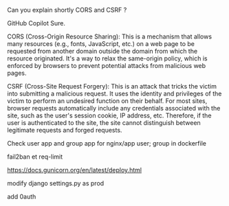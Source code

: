 Can you explain shortly CORS and CSRF ?

GitHub Copilot
Sure.

CORS (Cross-Origin Resource Sharing): This is a mechanism that allows many resources (e.g., fonts, JavaScript, etc.) on a web page to be requested from another domain outside the domain from which the resource originated. It's a way to relax the same-origin policy, which is enforced by browsers to prevent potential attacks from malicious web pages.

CSRF (Cross-Site Request Forgery): This is an attack that tricks the victim into submitting a malicious request. It uses the identity and privileges of the victim to perform an undesired function on their behalf. For most sites, browser requests automatically include any credentials associated with the site, such as the user's session cookie, IP address, etc. Therefore, if the user is authenticated to the site, the site cannot distinguish between legitimate requests and forged requests.



Check user app and group app for nginx/app user; group in dockerfile


fail2ban et req-limit

https://docs.gunicorn.org/en/latest/deploy.html

modify django settings.py as prod

add 0auth